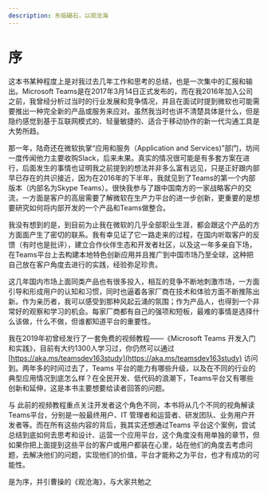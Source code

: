 ```yaml
---
description: 东临碣石，以观沧海
---
```


# 序

这本书某种程度上是对我过去几年工作和思考的总结，也是一次集中的汇报和输出。Microsoft Teams是在2017年3月14日正式发布的，而在我2016年加入公司之前，我曾经分析过当时的行业发展和竞争情况，并且在面试时提到微软也可能需要推出一种完全新的产品或服务来应对。虽然我当时也讲不清楚具体是什么，但是隐约感觉到基于互联网模式的、轻量敏捷的、适合于移动协作的新一代沟通工具是大势所趋。

那一年，陆奇还在微软执掌“应用和服务（Application and Services\)”部门，坊间一度传闻他力主要收购Slack，后来未果。真实的情况很可能是有多套方案在进行，后面发生的事情也证明我之前提到的想法并非多么富有远见，只是正好跟内部早已存在的共识接近，因为在2016年的下半年，我就见到了Teams的第一个内部版本（内部名为Skype Teams）。很快我参与了跟中国南方的一家战略客户的交流，一方面是客户的高层需要了解微软在生产力平台的进一步创新，更重要的是想要研究如何将内部开发的一个产品和Teams做整合。

我没有想到的是，到目前为止我在微软的几乎全部职业生涯，都会跟这个产品的方方面面产生了密切的联系。我有幸见证了它一路走来的过程，在国内听取客户的反馈（有时也是批评），建立合作伙伴生态和开发者社区，以及这一年多亲自下场，在Teams平台上去构建本地特色创新应用并且推广到中国市场乃至全球，这种把自己放在客户角度去进行的实践，经验弥足珍贵。

这几年国内市场上面同类产品也有很多投入，相互的竞争不断地刺激市场，一方面引导和形成用户的认知和习惯，同时也逼着各家厂商在技术和体验方面不断推陈出新。作为亲历者，我可以感受到那种风起云涌的氛围；作为产品人，也得到一个非常好的观察和学习的机会。每家厂商都有自己的强项和短板，最难的事情是选择什么该做，什么不做，但谁都知道平台的重要性。

我在2019年初曾经发行了一套免费的视频教程——《Microsoft Teams 开发入门和实践》，目前有大约1300人学习过，你仍然可以通过 [https://aka.ms/teamsdev163study](https://aka.ms/teamsdev163study) 访问到。两年多的时间过去了，Teams 平台的能力有哪些升级，以及在不同的行业的典型应用情况到底怎么样？在全民开发、低代码的浪潮下，Teams平台又有哪些创新和延伸，这是本书主要想要给读者回答的问题。

与 此前的视频教程重点关注开发者这个角色不同，本书将从几个不同的视角解读Teams平台，分别是一般最终用户、IT 管理者和运营者、研发团队、业务用户开发者等。而在所有这些内容的背后，我其实还想通过Teams 平台这个案例，尝试总结到底如何去思考和设计、运营一个应用平台，这个角度没有用单独的章节，但如果你把上面提到这些平台的客户或用户都装在心里，站在他们的角度去考虑问题，去解决他们的问题，实现他们的价值，平台才能称之为平台，也才有成功的可能性。

是为序，并引曹操的《观沧海》，与大家共勉之

